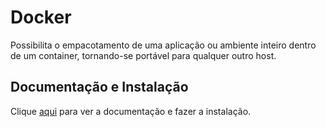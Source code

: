 # Docker

Possibilita o empacotamento de uma aplicação ou ambiente inteiro dentro de um container, tornando-se portável para qualquer outro host.

## Documentação e Instalação

Clique [aqui](https://www.docker.com) para ver a documentação e fazer a instalação.
